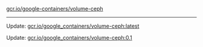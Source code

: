 [gcr.io/google-containers/volume-ceph](https://hub.docker.com/r/cruse/volume-ceph/tags/) 

----
Update: [gcr.io/google_containers/volume-ceph:latest](https://hub.docker.com/r/cruse/volume-ceph/tags/)

Update: [gcr.io/google_containers/volume-ceph:0.1](https://hub.docker.com/r/cruse/volume-ceph/tags/)

